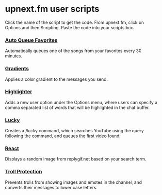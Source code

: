 upnext.fm user scripts
======================
Click the name of the script to get the code. From upnext.fm, click on Options and then Scripting. Paste
the code into your scripts box.

### [Auto Queue Favorites](https://raw.githubusercontent.com/upnextfm/scripts/master/auto-queue-favorites.js)
Automatically queues one of the songs from your favorites every 30 minutes.

### [Gradients](https://raw.githubusercontent.com/upnextfm/scripts/master/gradients.js)
Applies a color gradient to the messages you send.

### [Highlighter](https://raw.githubusercontent.com/upnextfm/scripts/master/highlighter.js)
Adds a new user option under the Options menu, where users can specify a comma separated list of words that will be highlighted in the chat buffer.

### [Lucky](https://raw.githubusercontent.com/upnextfm/scripts/master/lucky.js)
Creates a /lucky command, which searches YouTube using the query following the command, and queues the first video found.

### [React](https://raw.githubusercontent.com/upnextfm/scripts/master/react.js)
Displays a random image from replygif.net based on your search term.

### [Troll Protection](https://raw.githubusercontent.com/upnextfm/scripts/master/troll-protection.js)
Prevents trolls from showing images and emotes in the channel, and converts their messages to lower case letters.